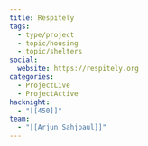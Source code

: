 ```yaml
---
title: Respitely
tags:
  - type/project
  - topic/housing
  - topic/shelters
social:
  website: https://respitely.org
categories:
  - ProjectLive
  - ProjectActive
hacknight:
  - "[[450]]"
team:
  - "[[Arjun Sahjpaul]]"
---
```

